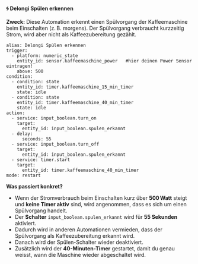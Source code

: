 #### 🌀 Delongi Spülen erkennen

**Zweck:** Diese Automation erkennt einen Spülvorgang der Kaffeemaschine beim Einschalten (z. B. morgens). Der Spülvorgang verbraucht kurzzeitig Strom, wird aber nicht als Kaffeezubereitung gezählt.

```
alias: Delongi Spülen erkennen
trigger:
  - platform: numeric_state
    entity_id: sensor.kaffeemaschine_power   #hier deinen Power Sensor eintragen!
    above: 500
condition:
  - condition: state
    entity_id: timer.kaffeemaschine_15_min_timer
    state: idle
  - condition: state
    entity_id: timer.kaffeemaschine_40_min_timer
    state: idle
action:
  - service: input_boolean.turn_on
    target:
      entity_id: input_boolean.spulen_erkannt
  - delay:
      seconds: 55
  - service: input_boolean.turn_off
    target:
      entity_id: input_boolean.spulen_erkannt
  - service: timer.start
    target:
      entity_id: timer.kaffeemaschine_40_min_timer
mode: restart
```

**Was passiert konkret?**

- Wenn der Stromverbrauch beim Einschalten kurz über **500 Watt** steigt und **keine Timer aktiv** sind, wird angenommen, dass es sich um einen Spülvorgang handelt.
- Der **Schalter** `input_boolean.spulen_erkannt` wird für **55 Sekunden** aktiviert.
- Dadurch wird in anderen Automationen vermieden, dass der Spülvorgang als Kaffeezubereitung erkannt wird.
- Danach wird der Spülen-Schalter wieder deaktiviert.
- Zusätzlich wird der **40-Minuten-Timer** gestartet, damit du genau weisst, wann die Maschine wieder abgeschaltet wird.

